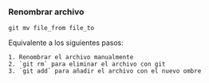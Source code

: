 ### Renombrar archivo   
```
git mv file_from file_to
```


Equivalente a los siguientes pasos:

```
1. Renombrar el archivo manualmente
2. `git rm` para eliminar el archivo con git
3. `git add` para añadir el archivo con el nuevo ombre
```
